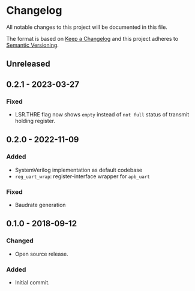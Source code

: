 # Changelog
All notable changes to this project will be documented in this file.

The format is based on [Keep a Changelog](http://keepachangelog.com/en/1.0.0/)
and this project adheres to [Semantic Versioning](http://semver.org/spec/v2.0.0.html).

## Unreleased

## 0.2.1 - 2023-03-27

### Fixed
- LSR.THRE flag now shows `empty` instead of `not full` status of transmit holding register.

## 0.2.0 - 2022-11-09

### Added
- SystemVerilog implementation as default codebase
- `reg_uart_wrap`: register-interface wrapper for `apb_uart`

### Fixed
- Baudrate generation

## 0.1.0 - 2018-09-12
### Changed
- Open source release.

### Added
- Initial commit.
